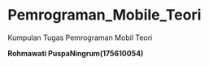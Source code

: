 # Pemrograman_Mobile_Teori
Kumpulan Tugas Pemrograman Mobil Teori

**Rohmawati PuspaNingrum(175610054)**
